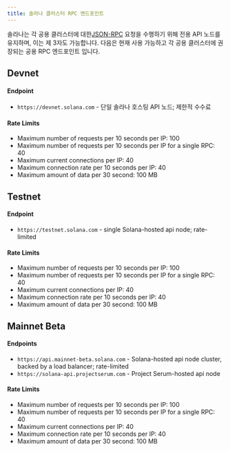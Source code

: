```yaml
---
title: 솔라나 클러스터 RPC 엔드포인트
---
```


솔라나는 각 공용 클러스터에 대한[JSON-RPC](developing/clients/jsonrpc-api.md) 요청을 수행하기 위해 전용 API 노드를 유지하며, 이는 제 3자도 가능합니다. 다음은 현재 사용 가능하고 각 공용 클러스터에 권장되는 공용 RPC 엔드포인트 입니다.

## Devnet

#### Endpoint

- `https://devnet.solana.com` - 단일 솔라나 호스팅 API 노드; 제한적 수수료

#### Rate Limits

- Maximum number of requests per 10 seconds per IP: 100
- Maximum number of requests per 10 seconds per IP for a single RPC: 40
- Maximum current connections per IP: 40
- Maximum connection rate per 10 seconds per IP: 40
- Maximum amount of data per 30 second: 100 MB

## Testnet

#### Endpoint

- `https://testnet.solana.com` - single Solana-hosted api node; rate-limited

#### Rate Limits

- Maximum number of requests per 10 seconds per IP: 100
- Maximum number of requests per 10 seconds per IP for a single RPC: 40
- Maximum current connections per IP: 40
- Maximum connection rate per 10 seconds per IP: 40
- Maximum amount of data per 30 second: 100 MB

## Mainnet Beta

#### Endpoints

- `https://api.mainnet-beta.solana.com` - Solana-hosted api node cluster, backed by a load balancer; rate-limited
- `https://solana-api.projectserum.com` - Project Serum-hosted api node

#### Rate Limits

- Maximum number of requests per 10 seconds per IP: 100
- Maximum number of requests per 10 seconds per IP for a single RPC: 40
- Maximum current connections per IP: 40
- Maximum connection rate per 10 seconds per IP: 40
- Maximum amount of data per 30 second: 100 MB
